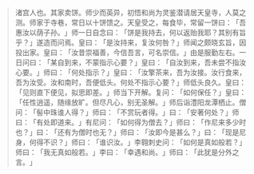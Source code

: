 > 渚宫人也。其家卖饼。师少而英异，初悟和尚为灵鉴潜请居天皇寺，人莫之测。师家于寺巷，常日以十饼馈之。天皇受之，每食毕，常留一饼曰：​「吾惠汝以荫子孙。​」师一日自念曰：​「饼是我持去，何以返贻我耶？其别有旨乎？​」遂造而问焉。皇曰：​「是汝持来，复汝何咎？​」师闻之颇晓玄旨，因投出家。皇曰：​「汝昔崇福善，今信吾言，可名崇信。​」由是服勤左右。一日问曰：​「某自到来，不蒙指示心要？​」皇曰：​「自汝到来，吾未尝不指汝心要。​」师曰：​「何处指示？​」皇曰：​「汝擎茶来，吾为汝接。汝行食来，吾为汝受。汝和南时，吾便低头。何处不指示心要？​」师低头良久。皇曰：​「见则直下便见，拟思即差。​」师当下开解。复问：​「如何保任？​」皇曰：​「任性逍遥，随缘放旷。但尽凡心，别无圣解。​」师后诣澧阳龙潭栖止。僧问：​「髻中珠谁人得？​」师曰：​「不赏玩者得。​」曰：​「安著何处？​」师曰：​「有处即道来。​」有尼问：​「如何得为僧去？​」师曰：​「作尼来多少时也？​」曰：​「还有为僧时也无？​」师曰：​「汝即今是甚么？​」曰：​「现是尼身，何得不识？​」师曰：​「谁识汝。​」李翱刺史问：​「如何是真如般若？​」师曰：​「我无真如般若。​」李曰：​「幸遇和尚。​」师曰：​「此犹是分外之言。​」


